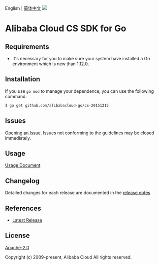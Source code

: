 English | [简体中文](README-CN.md)
![](https://aliyunsdk-pages.alicdn.com/icons/AlibabaCloud.svg)

# Alibaba Cloud CS SDK for Go

## Requirements
- It's necessary for you to make sure your system have installed a Go environment which is new than 1.12.0.

## Installation
If you use `go mod` to manage your dependence, you can use the following command:

```sh
$ go get github.com/alibabacloud-go/cs-20151215
```

## Issues
[Opening an Issue](https://github.com/aliyun/alibabacloud-sdk/issues/new), Issues not conforming to the guidelines may be closed immediately.

## Usage
[Usage Document](https://github.com/aliyun/alibabacloud-sdk/blob/master/docs/golang/Usage-EN.md#demo)

## Changelog
Detailed changes for each release are documented in the [release notes](./ChangeLog.txt).

## References
* [Latest Release](https://github.com/aliyun/alibabacloud-sdk/)

## License
[Apache-2.0](http://www.apache.org/licenses/LICENSE-2.0)

Copyright (c) 2009-present, Alibaba Cloud All rights reserved.
